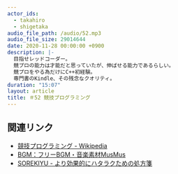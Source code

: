 ```yaml
---
actor_ids:
  - takahiro
  - shigetaka
audio_file_path: /audio/52.mp3
audio_file_size: 29014644
date: 2020-11-28 00:00:00 +0900
description: |-
  目指せレッドコーダー。
  競プロの能力は才能だと思っていたが、伸ばせる能力であるらしい。
  競プロをやる為だけにC++初経験。
  専門書のKindle、その残念なクオリティ。
duration: "15:07"
layout: article 
title: ＃52 競技プログラミング
---
```


## 関連リンク

- [競技プログラミング - Wikipedia](https://ja.wikipedia.org/wiki/%E7%AB%B6%E6%8A%80%E3%83%97%E3%83%AD%E3%82%B0%E3%83%A9%E3%83%9F%E3%83%B3%E3%82%B0)
- [BGM：フリーBGM・音楽素材MusMus](http://musmus.main.jp/)
- [SOREKIYU - より効果的にハタラクための処方箋](https://sorekiyu.jp)
